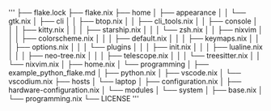 '''
├── flake.lock
├── flake.nix
├── home
│   ├── appearance
│   │   └── gtk.nix
│   ├── cli
│   │   ├── btop.nix
│   │   ├── cli_tools.nix
│   │   ├── console
│   │   │   ├── kitty.nix
│   │   │   ├── starship.nix
│   │   │   └── zsh.nix
│   │   ├── nixvim
│   │   │   ├── colorscheme.nix
│   │   │   ├── default.nix
│   │   │   ├── keymaps.nix
│   │   │   ├── options.nix
│   │   │   └── plugins
│   │   │       ├── init.nix
│   │   │       ├── lualine.nix
│   │   │       ├── neo-tree.nix
│   │   │       ├── telescope.nix
│   │   │       └── treesitter.nix
│   │   └── nixvim.nix
│   ├── home.nix
│   └── programming
│       ├── example_python_flake.md
│       ├── python.nix
│       ├── vscode.nix
│       └── vscodium.nix
├── hosts
│   └── laptop
│       ├── configuration.nix
│       ├── hardware-configuration.nix
│       └── modules
│           └── system
│               ├── base.nix
│               └── programming.nix
└── LICENSE
'''
